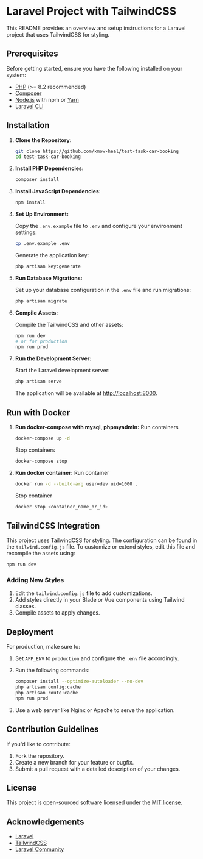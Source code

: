 # Laravel Project with TailwindCSS

This README provides an overview and setup instructions for a Laravel project that uses TailwindCSS for styling.

## Prerequisites

Before getting started, ensure you have the following installed on your system:

- [PHP](https://www.php.net/) (>= 8.2 recommended)
- [Composer](https://getcomposer.org/)
- [Node.js](https://nodejs.org/) with npm or [Yarn](https://yarnpkg.com/)
- [Laravel CLI](https://laravel.com/docs/installation)

## Installation

1. **Clone the Repository:**

   ```bash
   git clone https://github.com/kmow-heal/test-task-car-booking
   cd test-task-car-booking
   ```

2. **Install PHP Dependencies:**

   ```bash
   composer install
   ```

3. **Install JavaScript Dependencies:**

   ```bash
   npm install
   ```

4. **Set Up Environment:**

   Copy the `.env.example` file to `.env` and configure your environment settings:

   ```bash
   cp .env.example .env
   ```

   Generate the application key:

   ```bash
   php artisan key:generate
   ```

5. **Run Database Migrations:**

   Set up your database configuration in the `.env` file and run migrations:

   ```bash
   php artisan migrate
   ```

6. **Compile Assets:**

   Compile the TailwindCSS and other assets:

   ```bash
   npm run dev
   # or for production
   npm run prod
   ```

7. **Run the Development Server:**

   Start the Laravel development server:

   ```bash
   php artisan serve
   ```

   The application will be available at [http://localhost:8000](http://localhost:8000).

## Run with Docker

1. **Run docker-compose with mysql, phpmyadmin:**
    Run containers
   ```bash
   docker-compose up -d
   ```
   Stop containers 
    ```bash
   docker-compose stop
    ```
1. **Run docker container:**
    Run container

   ```bash
   docker run -d --build-arg user=dev uid=1000 .
   ```
   
   Stop container

   ```bash
   docker stop <container_name_or_id>
   ```

## TailwindCSS Integration

This project uses TailwindCSS for styling. The configuration can be found in the `tailwind.config.js` file. To customize or extend styles, edit this file and recompile the assets using:

```bash
npm run dev
```

### Adding New Styles

1. Edit the `tailwind.config.js` file to add customizations.
2. Add styles directly in your Blade or Vue components using Tailwind classes.
3. Compile assets to apply changes.

## Deployment

For production, make sure to:

1. Set `APP_ENV` to `production` and configure the `.env` file accordingly.

2. Run the following commands:

   ```bash
   composer install --optimize-autoloader --no-dev
   php artisan config:cache
   php artisan route:cache
   npm run prod
   ```

3. Use a web server like Nginx or Apache to serve the application.

## Contribution Guidelines

If you'd like to contribute:

1. Fork the repository.
2. Create a new branch for your feature or bugfix.
3. Submit a pull request with a detailed description of your changes.

## License

This project is open-sourced software licensed under the [MIT license](https://opensource.org/licenses/MIT).

## Acknowledgements

- [Laravel](https://laravel.com/)
- [TailwindCSS](https://tailwindcss.com/)
- [Laravel Community](https://laracasts.com/discuss)

